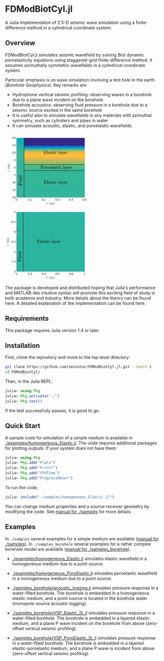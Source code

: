# FDModBiotCyl.jl
A Julia implementation of 2.5-D seismic wave simulation using a finite-difference method in a cylindrical coordinate system.

## Overview
FDModBiotCyl.jl simulates seismic wavefield by solving Biot dynamic poroelasticity equations using staggered-grid finite-difference method. It assumes azimuthally symmetric wavefields in a cylindrical coordinate system.

Particular emphasis is on wave simulation involving a test hole in the earth (_Borehole Geophysics_). Key remarks are:
 - Hydrophone vertical seismic profiling: observing waves in a borehole due to a plane wave incident on the borehole
 - Borehole acoustics: observing fluid pressure in a borehole due to a seismic source  excited in the same borehole
 - It is useful also to simulate wavefields in any materials with azimuthal symmetry, such as cylinders and pipes in water
 - It can simulate acoustic, elastic, and poroelastic wavefields

![](img/demo_vsp.gif)
![](img/demo_acoustic_log.gif)

The package is developed and distributed hoping that Julia's performance and MATLAB-like intuitive syntax will promote this exciting field of study in both academia and industry. More details about the theory can be found here. A detailed explanation of the implementation can be found here.

## Requirements
This package requires Julia version 1.4 or later.

## Installation
First, clone the repository and move to the top-level directory:
```bash
git clone https://github.com/sminatos/FDModBiotCyl.jl.git --depth 1
cd FDModBiotCyl/
```
Then, in the Julia REPL:
```julia
julia> using Pkg
julia> Pkg.activate("./")
julia> Pkg.test()
```
If the test successfully passes, it is good to go.

## Quick Start
A sample code for simulation of a simple medium is available in [./examples/homogeneous_Elastic.jl](examples/homogeneous_Elastic.jl). The code requires additional packages for plotting outputs. If your system does not have them:
```julia
julia> using Pkg
julia> Pkg.add("Plots")
julia> Pkg.add("Printf")
julia> Pkg.add("CPUTime")
julia> Pkg.add("ProgressMeter")
```
To run the code,
```julia
julia> include("./samples/homogeneous_Elastic.jl")
```

You can change medium properties and a source-receiver geometry by modifying the code. See [manual for ./samples](doc/manual.md) for more details.

## Examples

In `./samples` several examples for a simple medium are available ([manual for ./samples](doc/manual.md)). In `./samples_borehole` several examples for a rather complex borehole model are available ([manual for ./samples_borehole](doc/manual_samples_borehole.md)).

- [./examples/homogeneous_Elastic.jl](examples/homogeneous_Elastic.jl) simulates elastic wavefield in a homogeneous medium due to a point source.

- [./examples/homogeneous_PoroElastic.jl](examples/homogeneous_PoroElastic.jl) simulates poroelastic wavefield in a homogeneous medium due to a point source.

- [./samples_borehole/acoustic_logging.jl](samples_borehole/acoustic_logging.jl) simulates pressure response in a water-filled borehole. The borehole is embedded in a homogeneous elastic medium, and a point source is located in the borehole water (monopole-source acoustic logging).

- [./samples_borehole/VSP_Elastic_2L.jl](samples_borehole/VSP_Elastic_2L.jl) simulates pressure response in a water-filled borehole. The borehole is embedded in a layered elastic medium, and a plane P wave incident on the borehole from above (zero-offset vertical seismic profiling).

- [./samples_borehole/VSP_PoroElastic_3L.jl](samples_borehole/VSP_PoroElastic_3L.jl) simulates pressure response in a water-filled borehole. The borehole is embedded in a layered elastic-poroelastic medium, and a plane P wave is incident from above (zero-offset vertical seismic profiling).

